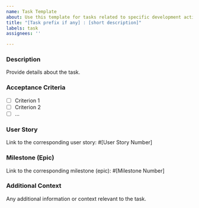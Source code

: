 ```yaml
---
name: Task Template
about: Use this template for tasks related to specific development activities
title: "[Task prefix if any] : [short description]"
labels: task
assignees: ''

---
```


### Description
Provide details about the task.

### Acceptance Criteria
- [ ] Criterion 1
- [ ] Criterion 2
- [ ] ...

### User Story
Link to the corresponding user story: #[User Story Number]

### Milestone (Epic)
Link to the corresponding milestone (epic): #[Milestone Number]

### Additional Context
Any additional information or context relevant to the task.
